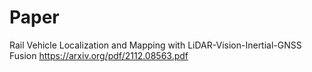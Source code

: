 # Paper
Rail Vehicle Localization and Mapping with LiDAR-Vision-Inertial-GNSS Fusion 
https://arxiv.org/pdf/2112.08563.pdf
